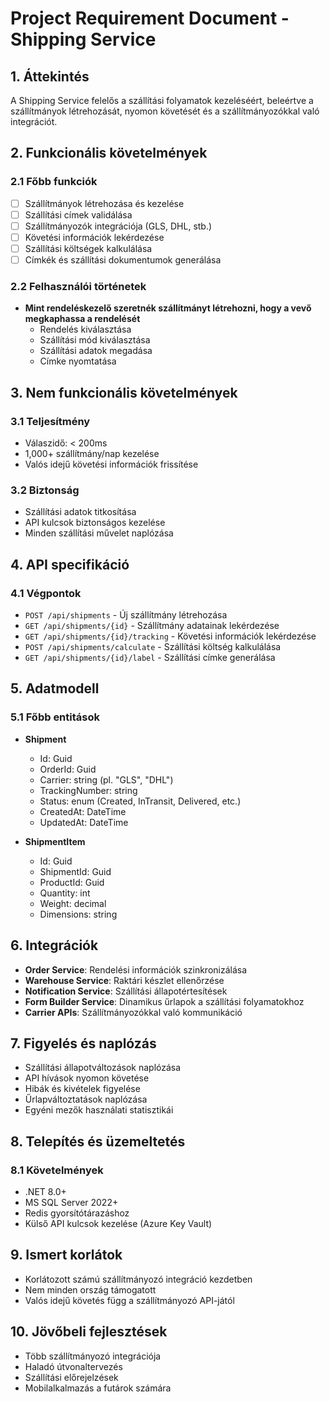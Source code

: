# Project Requirement Document - Shipping Service

## 1. Áttekintés
A Shipping Service felelős a szállítási folyamatok kezeléséért, beleértve a szállítmányok létrehozását, nyomon követését és a szállítmányozókkal való integrációt.

## 2. Funkcionális követelmények

### 2.1 Főbb funkciók
- [ ] Szállítmányok létrehozása és kezelése
- [ ] Szállítási címek validálása
- [ ] Szállítmányozók integrációja (GLS, DHL, stb.)
- [ ] Követési információk lekérdezése
- [ ] Szállítási költségek kalkulálása
- [ ] Címkék és szállítási dokumentumok generálása

### 2.2 Felhasználói történetek
- **Mint rendeléskezelő szeretnék szállítmányt létrehozni, hogy a vevő megkaphassa a rendelését**
  - Rendelés kiválasztása
  - Szállítási mód kiválasztása
  - Szállítási adatok megadása
  - Címke nyomtatása

## 3. Nem funkcionális követelmények

### 3.1 Teljesítmény
- Válaszidő: < 200ms
- 1,000+ szállítmány/nap kezelése
- Valós idejű követési információk frissítése

### 3.2 Biztonság
- Szállítási adatok titkosítása
- API kulcsok biztonságos kezelése
- Minden szállítási művelet naplózása

## 4. API specifikáció

### 4.1 Végpontok
- `POST /api/shipments` - Új szállítmány létrehozása
- `GET /api/shipments/{id}` - Szállítmány adatainak lekérdezése
- `GET /api/shipments/{id}/tracking` - Követési információk lekérdezése
- `POST /api/shipments/calculate` - Szállítási költség kalkulálása
- `GET /api/shipments/{id}/label` - Szállítási címke generálása

## 5. Adatmodell

### 5.1 Főbb entitások
- **Shipment**
  - Id: Guid
  - OrderId: Guid
  - Carrier: string (pl. "GLS", "DHL")
  - TrackingNumber: string
  - Status: enum (Created, InTransit, Delivered, etc.)
  - CreatedAt: DateTime
  - UpdatedAt: DateTime

- **ShipmentItem**
  - Id: Guid
  - ShipmentId: Guid
  - ProductId: Guid
  - Quantity: int
  - Weight: decimal
  - Dimensions: string

## 6. Integrációk
- **Order Service**: Rendelési információk szinkronizálása
- **Warehouse Service**: Raktári készlet ellenőrzése
- **Notification Service**: Szállítási állapotértesítések
- **Form Builder Service**: Dinamikus űrlapok a szállítási folyamatokhoz
- **Carrier APIs**: Szállítmányozókkal való kommunikáció

## 7. Figyelés és naplózás
- Szállítási állapotváltozások naplózása
- API hívások nyomon követése
- Hibák és kivételek figyelése
- Űrlapváltoztatások naplózása
- Egyéni mezők használati statisztikái

## 8. Telepítés és üzemeltetés
### 8.1 Követelmények
- .NET 8.0+
- MS SQL Server 2022+
- Redis gyorsítótárazáshoz
- Külső API kulcsok kezelése (Azure Key Vault)

## 9. Ismert korlátok
- Korlátozott számú szállítmányozó integráció kezdetben
- Nem minden ország támogatott
- Valós idejű követés függ a szállítmányozó API-jától

## 10. Jövőbeli fejlesztések
- Több szállítmányozó integrációja
- Haladó útvonaltervezés
- Szállítási előrejelzések
- Mobilalkalmazás a futárok számára
